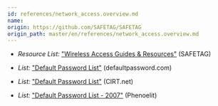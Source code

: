 ```yaml
---
id: references/network_access.overview.md
name: 
origin: https://github.com/SAFETAG/SAFETAG
origin_path: master/en/references/network_access.overview.md
---
```


  * *Resource List:* ["Wireless Access Guides & Resources"](#wireless-access-guides-resources) (SAFETAG)

  * *List:* ["Default Password List"](http://www.defaultpassword.com/) (defaultpassword.com)
  
  * *List:* ["Default Password List"](http://www.phenoelit-us.org/dpl/dpl.html) (CIRT.net)

  * *List:* ["Default Password List - 2007"](http://www.phenoelit-us.org/dpl/dpl.html) (Phenoelit)

